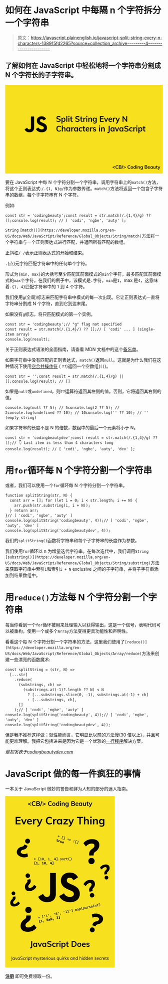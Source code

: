 # 如何在 JavaScript 中每隔 n 个字符拆分一个字符串

> 原文：<https://javascript.plainenglish.io/javascript-split-string-every-n-characters-138915fd2265?source=collection_archive---------4----------------------->

## 了解如何在 JavaScript 中轻松地将一个字符串分割成 N 个字符长的子字符串。

![](img/bdfed68deca34033ef3bc3377d7e9dd1.png)

要在 JavaScript 中每 N 个字符分割一个字符串，调用字符串上的`match()`方法，将这个正则表达式:`/.{1, N}g/`作为参数传递。`match()`方法将返回一个包含子字符串的数组，每个子字符串有 N 个字符。

例如:

```
const str = 'codingbeauty';const result = str.match(/.{1,4}/g) ?? [];console.log(result); // [ 'codi', 'ngbe', 'auty' ];
```

`String` `[match()](https://developer.mozilla.org/en-US/docs/Web/JavaScript/Reference/Global_Objects/String/match)`方法将一个字符串与一个正则表达式进行匹配，并返回所有匹配的数组。

正斜杠`/ /`表示正则表达式的开始和结束。

`.`(点)元字符匹配字符串中的任何单个字符。

形式为`{min, max}`的大括号至少匹配其前面模式的`min`个字符，最多匹配其前面模式的`max`个字符。在我们的例子中，该模式是`.`字符，`min`是`1`，max 是`4`，这意味着`.{1, 4}`匹配字符串中的 1 到 4 个字符。

我们使用`g`(全局)标志来匹配字符串中模式的每一次出现。它让正则表达式一直将字符串分割成 N 个字符，直到它到达末尾。

如果没有`g`标志，将只匹配模式的第一个实例。

```
const str = 'codingbeauty';// "g" flag not specified
const result = str.match(/.{1,4}/) ?? [];// [ 'codi' ... ] (single-item array)
console.log(result);
```

关于正则表达式语法的全面指南，请查看 MDN 文档中的这个[备忘单](https://developer.mozilla.org/en-US/docs/Web/JavaScript/Guide/Regular_Expressions/Cheatsheet)。

如果字符串中没有匹配的正则表达式，`match()`返回`null`。这就是为什么我们在这种情况下使用[空合并操作符](https://developer.mozilla.org/en-US/docs/Web/JavaScript/Reference/Operators/Nullish_coalescing) ( `??`)返回一个空数组(`[]`)。

```
const str = '';const result = str.match(/.{1,4}/g) || [];console.log(result); // []
```

如果是`null`或`undefined`，则`??`运算符返回其左侧的值。否则，它将返回其右侧的值。

```
console.log(null ?? 5); // 5console.log(2 ?? 5); // 2console.log(undefined ?? 10); // 10console.log('' ?? 10); // '' (empty string)
```

如果字符串的长度不是 N 的倍数，数组中的最后一个元素将小于 N。

```
const str = 'codingbeautydev';const result = str.match(/.{1,4}/g) ?? [];// 👇 Last item is less than 4 characters long
console.log(result); // [ 'codi', 'ngbe', 'auty', 'dev' ];
```

# 用`for`循环每 N 个字符分割一个字符串

或者，我们可以使用一个`for`循环每 N 个字符分割一个字符串。

```
function splitString(str, N) {
  const arr = []; for (let i = 0; i < str.length; i += N) {
    arr.push(str.substring(i, i + N));
  } return arr;
}// [ 'codi', 'ngbe', 'auty' ]
console.log(splitString('codingbeauty', 4));// [ 'codi', 'ngbe', 'auty', 'dev' ]
console.log(splitString('codingbeautydev', 4));
```

我们的`splitString()`函数将字符串和每个子字符串的长度作为参数。

我们使用`for`循环以 n 为增量迭代字符串。在每次迭代中，我们调用`String` `[substring()](https://developer.mozilla.org/en-US/docs/Web/JavaScript/Reference/Global_Objects/String/substring)`方法来获取字符串中索引`i`和索引`i + N` exclusive 之间的子字符串，并将子字符串添加到结果数组中。

# 用`reduce()`方法每 N 个字符分割一个字符串

每当你看到一个`for`循环被用来处理输入以获得输出，这是一个信号，表明代码可以被重构，使用一个或多个`Array`方法变得更具功能性和声明性。

看看这个每 N 个字符分割一个字符串的方法，这里我们使用了`[reduce()](https://developer.mozilla.org/en-US/docs/Web/JavaScript/Reference/Global_Objects/Array/reduce)`方法来创建一些漂亮的函数魔术:

```
const splitString = (str, N) =>
  [...str]
    .reduce(
      (substrings, ch) =>
        (substrings.at(-1)?.length ?? N) < N
          ? [...substrings.slice(0, -1), substrings.at(-1) + ch]
          : [...substrings, ch],
      []
    );// [ 'codi', 'ngbe', 'auty' ]
console.log(splitString('codingbeauty', 4));// [ 'codi', 'ngbe', 'auty', 'dev' ]
console.log(splitString('codingbeautydev', 4));
```

但是我不推荐这样做；就性能而言，它明显比以前的方法慢(30 倍以上)，并且可能更难理解。我把它包括进来是因为它是一个优雅的[一行程序](https://codingbeautydev.com/blog/javascript-one-liners/)解决方案。

*最初发表于*[*codingbeautydev.com*](https://cbdev.link/e162f3)

# JavaScript 做的每一件疯狂的事情

一本关于 JavaScript 微妙的警告和鲜为人知的部分的迷人指南。

![](img/143ee152ba78025ea8643ba5b9726a20.png)

[**注册**](https://cbdev.link/d3c4eb) 即可免费领取一份。